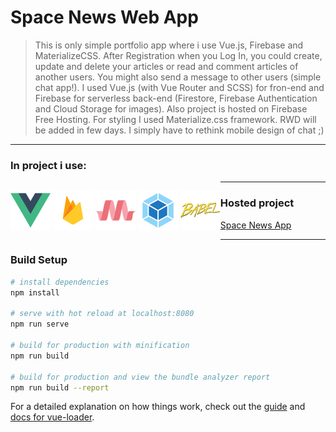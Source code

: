 # Space News Web App

> This is only simple portfolio app where i use Vue.js, Firebase and MaterializeCSS.
> After Registration when you Log In, you could create, update and delete your articles or read and comment articles of another users. You might also send a message to other users (simple chat app!).
> I used Vue.js (with Vue Router and SCSS) for fron-end and Firebase for serverless back-end (Firestore, Firebase Authentication and Cloud Storage for images). Also project is hosted on Firebase Free Hosting. 
> For styling I used Materialize.css framework.
> RWD will be added in few days. I simply have to rethink mobile design of chat ;)

---

### In project i use:
<p style="float: left">
<img src="./public/icons/vuejs.png" alt="Vue.js" width="64" style="display: inline">
<img src="./public/icons/firebase.png" alt="Firebase" width="64" style="display: inline">
<img src="./public/icons/materializecss.png" alt="MaterializeCSS" width="64" style="display: inline">
<img src="./public/icons/webpack.png" alt="webpack" width="64" style="display: inline">
<img src="./public/icons/babel.png" alt="babel" width="64" style="display: inline">
</p>

---

### Hosted project

[Space News App](https://news-board-vue.firebaseapp.com/)

---

### Build Setup

``` bash
# install dependencies
npm install

# serve with hot reload at localhost:8080
npm run serve

# build for production with minification
npm run build

# build for production and view the bundle analyzer report
npm run build --report
```

For a detailed explanation on how things work, check out the [guide](http://vuejs-templates.github.io/webpack/) and [docs for vue-loader](http://vuejs.github.io/vue-loader).
